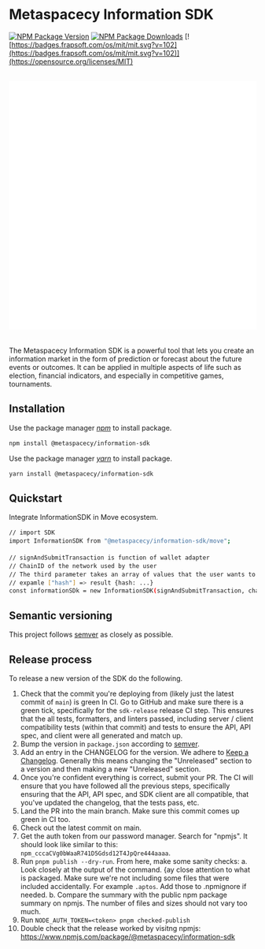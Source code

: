 # Metaspacecy Information SDK

[![NPM Package Version][npm-image-version]][npm-url]
[![NPM Package Downloads][npm-image-downloads]][npm-url]
[![https://badges.frapsoft.com/os/mit/mit.svg?v=102](https://badges.frapsoft.com/os/mit/mit.svg?v=102)](https://opensource.org/licenses/MIT)

</br>
<div align="center">
  <img src="./assets/images/icon.png" alt="MetaSpacecy logo"/>
</div>
</br>

The Metaspacecy Information SDK is a powerful tool that lets you create an information market in the form of prediction or forecast about the future events or outcomes. It can be applied in multiple aspects of life such as election, financial indicators, and especially in competitive games, tournaments.

## Installation

Use the package manager _[npm](https://nodejs.org/en/download/)_ to install package.

```bash
npm install @metaspacecy/information-sdk
```

Use the package manager _[yarn](https://yarnpkg.com/getting-started/install)_ to install package.

```bash
yarn install @metaspacecy/information-sdk
```

## Quickstart

Integrate InformationSDK in Move ecosystem.

```bash
// import SDK
import InformationSDK from "@metaspacecy/information-sdk/move";

// signAndSubmitTransaction is function of wallet adapter
// ChainID of the network used by the user
// The third parameter takes an array of values that the user wants to return after using the signAndSubmitTransaction function
// expamle ["hash"] => result {hash: ...}
const informationSDk = new InformationSDK(signAndSubmitTransaction, chainID, ["hash"]);
```

## Semantic versioning

This project follows [semver](https://semver.org/) as closely as possible.

## Release process

To release a new version of the SDK do the following.

1. Check that the commit you're deploying from (likely just the latest commit of `main`) is green ln CI. Go to GitHub and make sure there is a green tick, specifically for the `sdk-release` release CI step. This ensures that the all tests, formatters, and linters passed, including server / client compatibility tests (within that commit) and tests to ensure the API, API spec, and client were all generated and match up.
2. Bump the version in `package.json` according to [semver](https://semver.org/).
3. Add an entry in the CHANGELOG for the version. We adhere to [Keep a Changelog](https://keepachangelog.com/en/1.0.0/). Generally this means changing the "Unreleased" section to a version and then making a new "Unreleased" section.
4. Once you're confident everything is correct, submit your PR. The CI will ensure that you have followed all the previous steps, specifically ensuring that the API, API spec, and SDK client are all compatible, that you've updated the changelog, that the tests pass, etc.
5. Land the PR into the main branch. Make sure this commit comes up green in CI too.
6. Check out the latest commit on main.
7. Get the auth token from our password manager. Search for "npmjs". It should look like similar to this: `npm_cccaCVg0bWaaR741D5Gdsd12T4JpQre444aaaa`.
8. Run `pnpm publish --dry-run`. From here, make some sanity checks:
    a. Look closely at the output of the command. {ay close attention to what is packaged. Make sure we're not including some files that were included accidentally. For example `.aptos`. Add those to .npmignore if needed.
    b. Compare the summary with the public npm package summary on npmjs. The number of files and sizes should not vary too much.
9. Run `NODE_AUTH_TOKEN=<token> pnpm checked-publish`
10. Double check that the release worked by visitng npmjs: https://www.npmjs.com/package/@metaspacecy/information-sdk


[examples]: https://github.com/MetaSpacecy/Information-SDK.git
[repo]: https://github.com/MetaSpacecy/Information-SDK.git
[npm-image-version]: https://img.shields.io/npm/v/pnpm.svg
[npm-image-downloads]: https://img.shields.io/npm/dm/aptos.svg
[npm-url]: https://github.com/MetaSpacecy/Information-SDK
